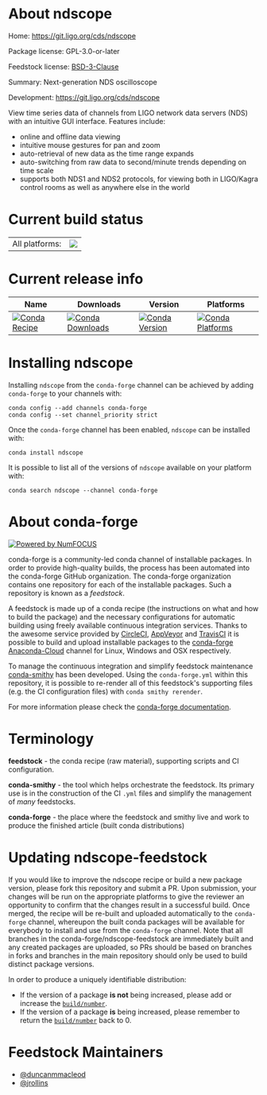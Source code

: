 About ndscope
=============

Home: https://git.ligo.org/cds/ndscope

Package license: GPL-3.0-or-later

Feedstock license: [BSD-3-Clause](https://github.com/conda-forge/ndscope-feedstock/blob/master/LICENSE.txt)

Summary: Next-generation NDS oscilloscope

Development: https://git.ligo.org/cds/ndscope

View time series data of channels from LIGO network data servers
(NDS) with an intuitive GUI interface.  Features include:
* online and offline data viewing
* intuitive mouse gestures for pan and zoom
* auto-retrieval of new data as the time range expands
* auto-switching from raw data to second/minute trends depending
  on time scale
* supports both NDS1 and NDS2 protocols, for viewing both in
  LIGO/Kagra control rooms as well as anywhere else in the world


Current build status
====================


<table><tr><td>All platforms:</td>
    <td>
      <a href="https://dev.azure.com/conda-forge/feedstock-builds/_build/latest?definitionId=8640&branchName=master">
        <img src="https://dev.azure.com/conda-forge/feedstock-builds/_apis/build/status/ndscope-feedstock?branchName=master">
      </a>
    </td>
  </tr>
</table>

Current release info
====================

| Name | Downloads | Version | Platforms |
| --- | --- | --- | --- |
| [![Conda Recipe](https://img.shields.io/badge/recipe-ndscope-green.svg)](https://anaconda.org/conda-forge/ndscope) | [![Conda Downloads](https://img.shields.io/conda/dn/conda-forge/ndscope.svg)](https://anaconda.org/conda-forge/ndscope) | [![Conda Version](https://img.shields.io/conda/vn/conda-forge/ndscope.svg)](https://anaconda.org/conda-forge/ndscope) | [![Conda Platforms](https://img.shields.io/conda/pn/conda-forge/ndscope.svg)](https://anaconda.org/conda-forge/ndscope) |

Installing ndscope
==================

Installing `ndscope` from the `conda-forge` channel can be achieved by adding `conda-forge` to your channels with:

```
conda config --add channels conda-forge
conda config --set channel_priority strict
```

Once the `conda-forge` channel has been enabled, `ndscope` can be installed with:

```
conda install ndscope
```

It is possible to list all of the versions of `ndscope` available on your platform with:

```
conda search ndscope --channel conda-forge
```


About conda-forge
=================

[![Powered by NumFOCUS](https://img.shields.io/badge/powered%20by-NumFOCUS-orange.svg?style=flat&colorA=E1523D&colorB=007D8A)](http://numfocus.org)

conda-forge is a community-led conda channel of installable packages.
In order to provide high-quality builds, the process has been automated into the
conda-forge GitHub organization. The conda-forge organization contains one repository
for each of the installable packages. Such a repository is known as a *feedstock*.

A feedstock is made up of a conda recipe (the instructions on what and how to build
the package) and the necessary configurations for automatic building using freely
available continuous integration services. Thanks to the awesome service provided by
[CircleCI](https://circleci.com/), [AppVeyor](https://www.appveyor.com/)
and [TravisCI](https://travis-ci.com/) it is possible to build and upload installable
packages to the [conda-forge](https://anaconda.org/conda-forge)
[Anaconda-Cloud](https://anaconda.org/) channel for Linux, Windows and OSX respectively.

To manage the continuous integration and simplify feedstock maintenance
[conda-smithy](https://github.com/conda-forge/conda-smithy) has been developed.
Using the ``conda-forge.yml`` within this repository, it is possible to re-render all of
this feedstock's supporting files (e.g. the CI configuration files) with ``conda smithy rerender``.

For more information please check the [conda-forge documentation](https://conda-forge.org/docs/).

Terminology
===========

**feedstock** - the conda recipe (raw material), supporting scripts and CI configuration.

**conda-smithy** - the tool which helps orchestrate the feedstock.
                   Its primary use is in the construction of the CI ``.yml`` files
                   and simplify the management of *many* feedstocks.

**conda-forge** - the place where the feedstock and smithy live and work to
                  produce the finished article (built conda distributions)


Updating ndscope-feedstock
==========================

If you would like to improve the ndscope recipe or build a new
package version, please fork this repository and submit a PR. Upon submission,
your changes will be run on the appropriate platforms to give the reviewer an
opportunity to confirm that the changes result in a successful build. Once
merged, the recipe will be re-built and uploaded automatically to the
`conda-forge` channel, whereupon the built conda packages will be available for
everybody to install and use from the `conda-forge` channel.
Note that all branches in the conda-forge/ndscope-feedstock are
immediately built and any created packages are uploaded, so PRs should be based
on branches in forks and branches in the main repository should only be used to
build distinct package versions.

In order to produce a uniquely identifiable distribution:
 * If the version of a package **is not** being increased, please add or increase
   the [``build/number``](https://docs.conda.io/projects/conda-build/en/latest/resources/define-metadata.html#build-number-and-string).
 * If the version of a package **is** being increased, please remember to return
   the [``build/number``](https://docs.conda.io/projects/conda-build/en/latest/resources/define-metadata.html#build-number-and-string)
   back to 0.

Feedstock Maintainers
=====================

* [@duncanmmacleod](https://github.com/duncanmmacleod/)
* [@jrollins](https://github.com/jrollins/)


